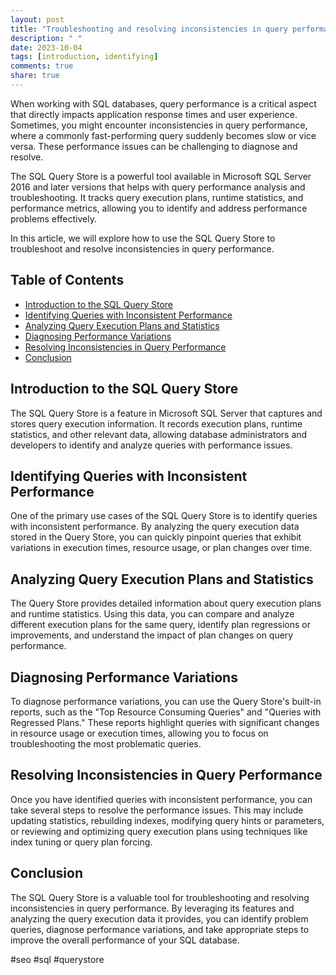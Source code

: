 ```yaml
---
layout: post
title: "Troubleshooting and resolving inconsistencies in query performance using the SQL Query Store"
description: " "
date: 2023-10-04
tags: [introduction, identifying]
comments: true
share: true
---
```


When working with SQL databases, query performance is a critical aspect that directly impacts application response times and user experience. Sometimes, you might encounter inconsistencies in query performance, where a commonly fast-performing query suddenly becomes slow or vice versa. These performance issues can be challenging to diagnose and resolve.

The SQL Query Store is a powerful tool available in Microsoft SQL Server 2016 and later versions that helps with query performance analysis and troubleshooting. It tracks query execution plans, runtime statistics, and performance metrics, allowing you to identify and address performance problems effectively.

In this article, we will explore how to use the SQL Query Store to troubleshoot and resolve inconsistencies in query performance.

## Table of Contents
- [Introduction to the SQL Query Store](#introduction-to-the-sql-query-store)
- [Identifying Queries with Inconsistent Performance](#identifying-queries-with-inconsistent-performance)
- [Analyzing Query Execution Plans and Statistics](#analyzing-query-execution-plans-and-statistics)
- [Diagnosing Performance Variations](#diagnosing-performance-variations)
- [Resolving Inconsistencies in Query Performance](#resolving-inconsistencies-in-query-performance)
- [Conclusion](#conclusion)

## Introduction to the SQL Query Store
The SQL Query Store is a feature in Microsoft SQL Server that captures and stores query execution information. It records execution plans, runtime statistics, and other relevant data, allowing database administrators and developers to identify and analyze queries with performance issues.

## Identifying Queries with Inconsistent Performance
One of the primary use cases of the SQL Query Store is to identify queries with inconsistent performance. By analyzing the query execution data stored in the Query Store, you can quickly pinpoint queries that exhibit variations in execution times, resource usage, or plan changes over time.

## Analyzing Query Execution Plans and Statistics
The Query Store provides detailed information about query execution plans and runtime statistics. Using this data, you can compare and analyze different execution plans for the same query, identify plan regressions or improvements, and understand the impact of plan changes on query performance.

## Diagnosing Performance Variations
To diagnose performance variations, you can use the Query Store's built-in reports, such as the "Top Resource Consuming Queries" and "Queries with Regressed Plans." These reports highlight queries with significant changes in resource usage or execution times, allowing you to focus on troubleshooting the most problematic queries.

## Resolving Inconsistencies in Query Performance
Once you have identified queries with inconsistent performance, you can take several steps to resolve the performance issues. This may include updating statistics, rebuilding indexes, modifying query hints or parameters, or reviewing and optimizing query execution plans using techniques like index tuning or query plan forcing.

## Conclusion
The SQL Query Store is a valuable tool for troubleshooting and resolving inconsistencies in query performance. By leveraging its features and analyzing the query execution data it provides, you can identify problem queries, diagnose performance variations, and take appropriate steps to improve the overall performance of your SQL database.

#seo #sql #querystore